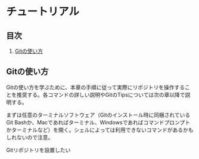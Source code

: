 # チュートリアル


## 目次

1. [Gitの使い方](#gitの使い方)


## Gitの使い方

Gitの使い方を学ぶために、本章の手順に従って実際にリポジトリを操作することを推奨する。各コマンドの詳しい説明やGitのTipsについては次の章以降で説明する。

まずは任意のターミナルソフトウェア（Gitのインストール時に同梱されているGit Bashか、Macであればターミナル、Windowsであればコマンドプロンプトかターミナルなど）を開く。シェルによっては利用できないコマンドがあるかもしれないので注意。

Gitリポジトリを設置したい
